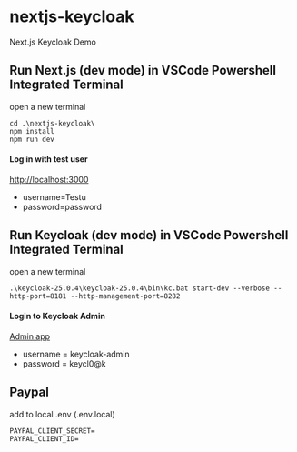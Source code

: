 # nextjs-keycloak

Next.js Keycloak Demo

## Run Next.js (dev mode) in VSCode Powershell Integrated Terminal

open a new terminal

```
cd .\nextjs-keycloak\
npm install
npm run dev
```

#### Log in with test user

[http://localhost:3000](http://localhost:3000)

 - username=Testu
 - password=password

## Run Keycloak (dev mode) in VSCode Powershell Integrated Terminal

open a new terminal

```
.\keycloak-25.0.4\keycloak-25.0.4\bin\kc.bat start-dev --verbose --http-port=8181 --http-management-port=8282
```

#### Login to Keycloak Admin

[Admin app]( http://localhost:8181/)

 - username = keycloak-admin 
 - password = keycl0@k

## Paypal

add to local .env (.env.local)

```
PAYPAL_CLIENT_SECRET=
PAYPAL_CLIENT_ID=
```


